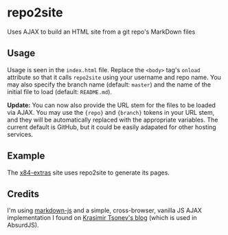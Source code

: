 # repo2site

Uses AJAX to build an HTML site from a git repo's MarkDown files

## Usage

Usage is seen in the `index.html` file. Replace the `<body>` tag's `onload`
attribute so that it calls `repo2site` using your username and repo name.
You may also specify the branch name (default: `master`) and the name of the
initial file to load (default: `README.md`).

**Update:** You can now also provide the URL stem for the files to be loaded
via AJAX. You may use the `{repo}` and `{branch}` tokens in your URL stem, and
they will be automatically replaced with the appropriate variables. The current
default is GitHub, but it could be easily adapated for other hosting services.

## Example

The [x84-extras](https://x84-extras.github.io) site uses repo2site to generate
its pages.

## Credits

I'm using [markdown-js](https://github.com/evilstreak/markdown-js) and a
simple, cross-browser, vanilla JS AJAX implementation I found on
[Krasimir Tsonev's blog](http://krasimirtsonev.com/blog/article/Cross-browser-handling-of-Ajax-requests-in-absurdjs)
(which is used in AbsurdJS).
